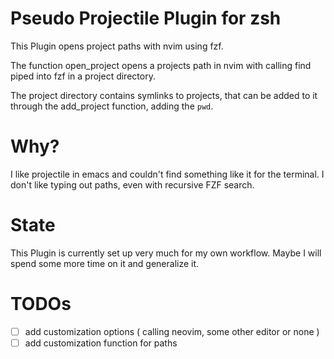 # Pseudo Projectile Plugin for zsh 

This Plugin opens project paths with nvim using fzf. 

The function open_project opens a projects path in nvim with calling find piped into fzf in a project directory. 

The project directory contains symlinks to projects, that can be added to it through the add_project function, adding the `pwd`. 

# Why? 

I like projectile in emacs and couldn't find something like it for the terminal. 
I don't like typing out paths, even with recursive FZF search. 

# State 

This Plugin is currently set up very much for my own workflow. 
Maybe I will spend some more time on it and generalize it. 

# TODOs 

- [ ] add customization options ( calling neovim, some other editor or none ) 
- [ ] add customization function for paths
